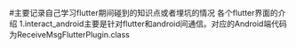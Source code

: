 #主要记录自己学习flutter期间碰到的知识点或者埋坑的情况
各个flutter界面的介绍
1.interact_android主要是针对flutter和android间通信。对应的Android端代码为ReceiveMsgFlutterPlugin.class

